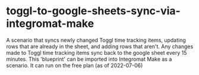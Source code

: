 # toggl-to-google-sheets-sync-via-integromat-make
A scenario that syncs newly changed Toggl time tracking items, updating rows that are already in the sheet, and adding rows that aren't.  Any changes made to Toggl time tracking items sync back to the google sheet every 15 minutes. This 'blueprint' can be imported into Integromat Make as a scenario. It can run on the free plan (as of 2022-07-06)
